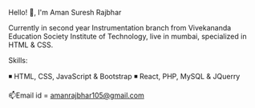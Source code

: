 Hello! 👋, I'm Aman Suresh Rajbhar

 Currently in second year Instrumentation branch from Vivekananda Education Society Institute of Technology,
live in mumbai, specialized in HTML & CSS. 

Skills:

◾ HTML, CSS, JavaScript & Bootstrap 
◾ React, PHP, MySQL & JQuerry 

 📫Email id = amanrajbhar105@gmail.com

<!---
Aman-Rajbhar/Aman-Rajbhar is a ✨ special ✨ repository because its `README.md` (this file) appears on your GitHub profile.
You can click the Preview link to take a look at your changes.
--->
